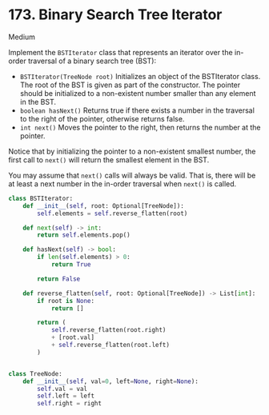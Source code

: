 # 173. Binary Search Tree Iterator

Medium

Implement the `BSTIterator` class that represents an iterator over the in-order traversal of a binary search tree (BST):

- `BSTIterator(TreeNode root)` Initializes an object of the BSTIterator class. The root of the BST is given as part of the constructor. The pointer should be initialized to a non-existent number smaller than any element in the BST.
- `boolean hasNext()` Returns true if there exists a number in the traversal to the right of the pointer, otherwise returns false.
- `int next()` Moves the pointer to the right, then returns the number at the pointer.

Notice that by initializing the pointer to a non-existent smallest number, the first call to `next()` will return the smallest element in the BST.

You may assume that `next()` calls will always be valid. That is, there will be at least a next number in the in-order traversal when `next()` is called.

```python
class BSTIterator:
    def __init__(self, root: Optional[TreeNode]):
        self.elements = self.reverse_flatten(root)

    def next(self) -> int:
        return self.elements.pop()

    def hasNext(self) -> bool:
        if len(self.elements) > 0:
            return True

        return False

    def reverse_flatten(self, root: Optional[TreeNode]) -> List[int]:
        if root is None:
            return []

        return (
            self.reverse_flatten(root.right)
            + [root.val]
            + self.reverse_flatten(root.left)
        )


class TreeNode:
    def __init__(self, val=0, left=None, right=None):
        self.val = val
        self.left = left
        self.right = right
```

